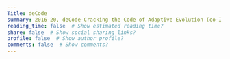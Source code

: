 ```yaml
---
Title: deCode
summary: 2016-20, deCode-Cracking the Code of Adaptive Evolution (co-I, with J. Colborne et al.). £1,313,399 (3-year postdoc to CS)
reading_time: false  # Show estimated reading time?
share: false  # Show social sharing links?
profile: false  # Show author profile?
comments: false  # Show comments?
---
```


